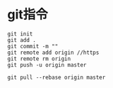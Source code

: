# git指令

```
git init
git add .
git commit -m ""
git remote add origin //https
git remote rm origin
git push -u origin master
```

```
git pull --rebase origin master
```

